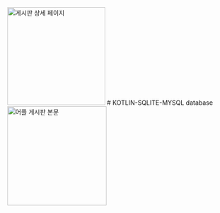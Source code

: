 <img width="221" alt="게시판 상세 페이지" src="https://user-images.githubusercontent.com/86187456/127118168-8a985198-2a2a-44f2-8a1c-826f843438a0.png">
# KOTLIN-SQLITE-MYSQL
database
<img width="224" alt="어플 게시판 본문" src="https://user-images.githubusercontent.com/86187456/127118129-561c0eb4-0984-4090-bf75-921b6929f103.png">

